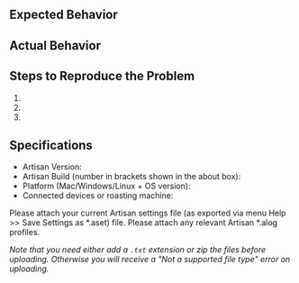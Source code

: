 ## Expected Behavior


## Actual Behavior


## Steps to Reproduce the Problem

  1.
  2.
  3.

## Specifications

  - Artisan Version:
  - Artisan Build (number in brackets shown in the about box):
  - Platform (Mac/Windows/Linux + OS version):
  - Connected devices or roasting machine:

Please attach your current Artisan settings file (as exported via menu Help >> Save Settings as *.aset) file.
Please attach any relevant Artisan *.alog profiles.

_Note that you need either add a `.txt` extension or zip the files before uploading. Otherwise you will receive a "Not a supported file type" error on uploading._
